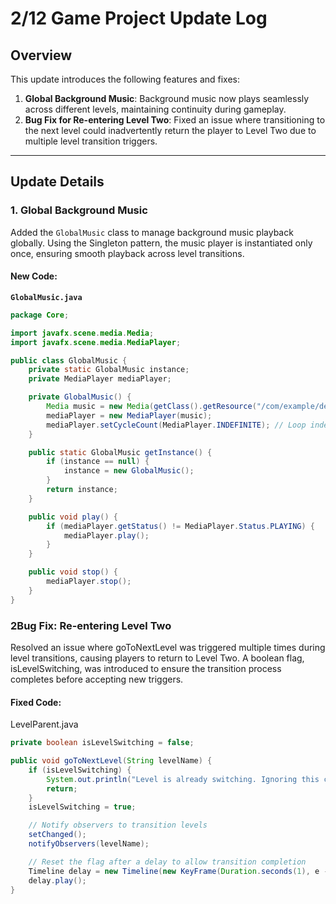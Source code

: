 # 2/12 Game Project Update Log

## Overview
This update introduces the following features and fixes:
1. **Global Background Music**: Background music now plays seamlessly across different levels, maintaining continuity during gameplay.
2. **Bug Fix for Re-entering Level Two**: Fixed an issue where transitioning to the next level could inadvertently return the player to Level Two due to multiple level transition triggers.

---

## Update Details

### 1. Global Background Music
Added the `GlobalMusic` class to manage background music playback globally. Using the Singleton pattern, the music player is instantiated only once, ensuring smooth playback across level transitions.

#### New Code:
**`GlobalMusic.java`**
```java
package Core;

import javafx.scene.media.Media;
import javafx.scene.media.MediaPlayer;

public class GlobalMusic {
    private static GlobalMusic instance;
    private MediaPlayer mediaPlayer;

    private GlobalMusic() {
        Media music = new Media(getClass().getResource("/com/example/demo/audio/background_music.mp3").toExternalForm());
        mediaPlayer = new MediaPlayer(music);
        mediaPlayer.setCycleCount(MediaPlayer.INDEFINITE); // Loop indefinitely
    }

    public static GlobalMusic getInstance() {
        if (instance == null) {
            instance = new GlobalMusic();
        }
        return instance;
    }

    public void play() {
        if (mediaPlayer.getStatus() != MediaPlayer.Status.PLAYING) {
            mediaPlayer.play();
        }
    }

    public void stop() {
        mediaPlayer.stop();
    }
}
```
### 2Bug Fix: Re-entering Level Two
Resolved an issue where goToNextLevel was triggered multiple times during level transitions, causing players to return to Level Two. A boolean flag, isLevelSwitching, was introduced to ensure the transition process completes before accepting new triggers.

#### Fixed Code:
LevelParent.java

```java
private boolean isLevelSwitching = false;

public void goToNextLevel(String levelName) {
    if (isLevelSwitching) {
        System.out.println("Level is already switching. Ignoring this call.");
        return;
    }
    isLevelSwitching = true;

    // Notify observers to transition levels
    setChanged();
    notifyObservers(levelName);

    // Reset the flag after a delay to allow transition completion
    Timeline delay = new Timeline(new KeyFrame(Duration.seconds(1), e -> isLevelSwitching = false));
    delay.play();
}
```
